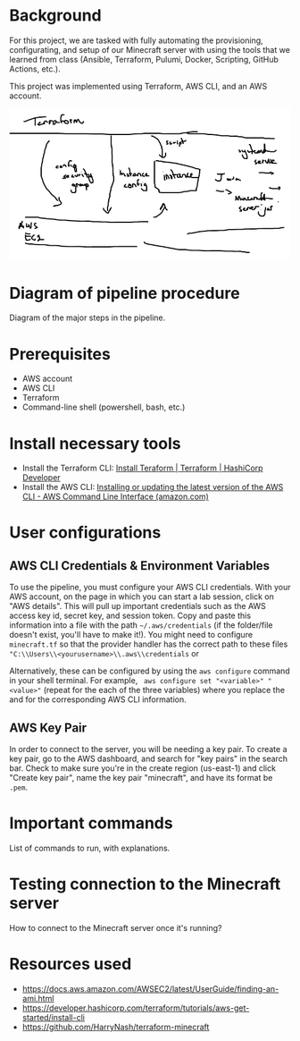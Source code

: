 # Background
For this project, we are tasked with fully automating the provisioning, configurating, and setup of our Minecraft server with using the tools that we learned from class (Ansible, Terraform, Pulumi, Docker, Scripting, GitHub Actions, etc.).

This project was implemented using Terraform, AWS CLI, and an AWS account.

![Best diagram ever](diagram.png)
# Diagram of pipeline procedure
Diagram of the major steps in the pipeline. 

# Prerequisites
- AWS account
- AWS CLI
- Terraform
- Command-line shell (powershell, bash, etc.)

# Install necessary tools
- Install the Terraform CLI: [Install Teraform | Terraform | HashiCorp Developer](https://developer.hashicorp.com/terraform/tutorials/aws-get-started/install-cli)
- Install the AWS CLI: [Installing or updating the latest version of the AWS CLI - AWS Command Line Interface (amazon.com)](https://docs.aws.amazon.com/cli/latest/userguide/getting-started-install.html)

# User configurations
## AWS CLI Credentials & Environment Variables
To use the pipeline, you must configure your AWS CLI credentials. With your AWS account, on the page in which you can start a lab session, click on "AWS details". This will pull up important credentials such as the AWS access key id, secret key, and session token. Copy and paste this information into a file with the path `~/.aws/credentials` (if the folder/file doesn't exist, you'll have to make it!). You might need to configure `minecraft.tf` so that the provider handler has the correct path to these files ```"C:\\Users\\<yourusername>\\.aws\\credentials``` or 

Alternatively, these can be configured by using the `aws configure` command in your shell terminal. For example,
``` aws configure set "<variable>" "<value>"``` (repeat for the each of the three variables)
where you replace the <value> and <variable> for the corresponding AWS CLI information.
  
## AWS Key Pair
In order to connect to the server, you will be needing a key pair. To create a key pair, go to the AWS dashboard, and search for "key pairs" in the search bar. Check to make sure you're in the create region (us-east-1) and click "Create key pair", name the key pair "minecraft", and have its format be `.pem`. 

# Important commands
List of commands to run, with explanations.

# Testing connection to the Minecraft server
How to connect to the Minecraft server once it's running?

# Resources used
- https://docs.aws.amazon.com/AWSEC2/latest/UserGuide/finding-an-ami.html
- https://developer.hashicorp.com/terraform/tutorials/aws-get-started/install-cli
- https://github.com/HarryNash/terraform-minecraft

